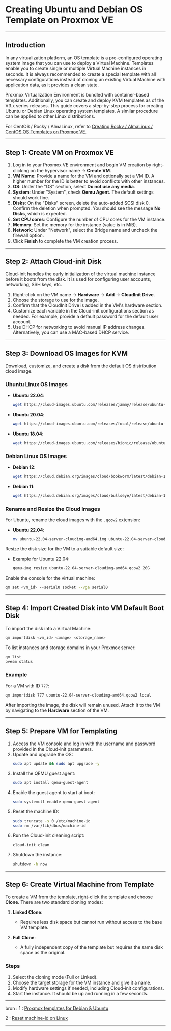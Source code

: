 # Creating Ubuntu and Debian OS Template on Proxmox VE

---

## Introduction

In any virtualization platform, an OS template is a pre-configured operating system image that you can use to deploy a Virtual Machine. Templates enable you to create single or multiple Virtual Machine instances in seconds. It is always recommended to create a special template with all necessary configurations instead of cloning an existing Virtual Machine with application data, as it provides a clean state.

Proxmox Virtualization Environment is bundled with container-based templates. Additionally, you can create and deploy KVM templates as of the V3.x series releases. This guide covers a step-by-step process for creating Ubuntu or Debian Linux operating system templates. A similar procedure can be applied to other Linux distributions.

For CentOS / Rocky / AlmaLinux, refer to [Creating Rocky / AlmaLinux / CentOS OS Templates on Proxmox VE](#).

---


## Step 1: Create VM on Proxmox VE

1. Log in to your Proxmox VE environment and begin VM creation by right-clicking on the hypervisor name → **Create VM**.
2. **VM Name**: Provide a name for the VM and optionally set a VM ID. A higher number for the ID is better to avoid conflicts with other instances.
3. **OS**: Under the "OS" section, select **Do not use any media**.
4. **System**: Under "System", check **Qemu Agent**. The default settings should work fine.
5. **Disks**: On the "Disks" screen, delete the auto-added SCSI disk 0. Confirm the deletion when prompted. You should see the message **No Disks**, which is expected.
6. **Set CPU cores**: Configure the number of CPU cores for the VM instance.
7. **Memory**: Set the memory for the instance (value is in MiB).
8. **Network**: Under "Network", select the Bridge name and uncheck the firewall option.
9. Click **Finish** to complete the VM creation process.

---

## Step 2: Attach Cloud-init Disk

Cloud-init handles the early initialization of the virtual machine instance before it boots from the disk. It is used for configuring user accounts, networking, SSH keys, etc.

1. Right-click on the VM name → **Hardware** → **Add** → **CloudInit Drive**.
2. Choose the storage to use for the image.
3. Confirm that the CloudInit Drive is added in the VM's hardware section.
4. Customize each variable in the Cloud-init configurations section as needed. For example, provide a default password for the default user account.
5. Use DHCP for networking to avoid manual IP address changes. Alternatively, you can use a MAC-based DHCP service.

---

## Step 3: Download OS Images for KVM

Download, customize, and create a disk from the default OS distribution cloud image.

### Ubuntu Linux OS Images

- **Ubuntu 22.04**:  
   ```bash
   wget https://cloud-images.ubuntu.com/releases/jammy/release/ubuntu-22.04-server-cloudimg-amd64.img
   ```

- **Ubuntu 20.04**:  
   ```bash
   wget https://cloud-images.ubuntu.com/releases/focal/release/ubuntu-20.04-server-cloudimg-amd64.img
   ```

- **Ubuntu 18.04**:  
   ```bash
   wget https://cloud-images.ubuntu.com/releases/bionic/release/ubuntu-18.04-server-cloudimg-amd64.img
   ```

### Debian Linux OS Images

- **Debian 12**:  
   ```bash
   wget https://cloud.debian.org/images/cloud/bookworm/latest/debian-12-generic-amd64.qcow2
   ```

- **Debian 11**:  
   ```bash
   wget https://cloud.debian.org/images/cloud/bullseye/latest/debian-11-generic-amd64.qcow2
   ```

### Rename and Resize the Cloud Images

For Ubuntu, rename the cloud images with the `.qcow2` extension:

- **Ubuntu 22.04**:  
   ```bash
   mv ubuntu-22.04-server-cloudimg-amd64.img ubuntu-22.04-server-cloudimg-amd64.qcow2
   ```

Resize the disk size for the VM to a suitable default size:

- Example for Ubuntu 22.04:  
   ```bash
   qemu-img resize ubuntu-22.04-server-cloudimg-amd64.qcow2 20G
   ```

Enable the console for the virtual machine:

```bash
qm set <vm_id> --serial0 socket --vga serial0
```

---

## Step 4: Import Created Disk into VM Default Boot Disk

To import the disk into a Virtual Machine:

```bash
qm importdisk <vm_id> <image> <storage_name>
```

To list instances and storage domains in your Proxmox server:

```bash
qm list
pvesm status
```

### Example

For a VM with ID `777`:

```bash
qm importdisk 777 ubuntu-22.04-server-cloudimg-amd64.qcow2 local
```

After importing the image, the disk will remain unused. Attach it to the VM by navigating to the **Hardware** section of the VM.

---

## Step 5: Prepare VM for Templating

1. Access the VM console and log in with the username and password provided in the Cloud-init parameters.
2. Update and upgrade the OS:
   ```bash
   sudo apt update && sudo apt upgrade -y
   ```
3. Install the QEMU guest agent:
   ```bash
   sudo apt install qemu-guest-agent
   ```
4. Enable the guest agent to start at boot:
   ```bash
   sudo systemctl enable qemu-guest-agent
   ```
5. Reset the machine ID:
   ```bash
   sudo truncate -s 0 /etc/machine-id
   sudo rm /var/lib/dbus/machine-id
   ```
6. Run the Cloud-init cleaning script:
   ```bash
   cloud-init clean
   ```
7. Shutdown the instance:
   ```bash
   shutdown -h now
   ```

---

## Step 6: Create Virtual Machine from Template

To create a VM from the template, right-click the template and choose **Clone**. There are two standard cloning modes:

1. **Linked Clone**:  
   - Requires less disk space but cannot run without access to the base VM template.

2. **Full Clone**:  
   - A fully independent copy of the template but requires the same disk space as the original.

### Steps

1. Select the cloning mode (Full or Linked).
2. Choose the target storage for the VM instance and give it a name.
3. Modify hardware settings if needed, including Cloud-init configurations.
4. Start the instance. It should be up and running in a few seconds.

---

bron :
1 : [Proxmox templates for Debian & Ubuntu](https://computingforgeeks.com/creating-ubuntu-and-debian-os-template-on-proxmox-ve/)

2 : [Reset machine-id on Linux](https://syncbricks.com/how-to-reset-the-machine-id-on-an-ubuntu-server)


---